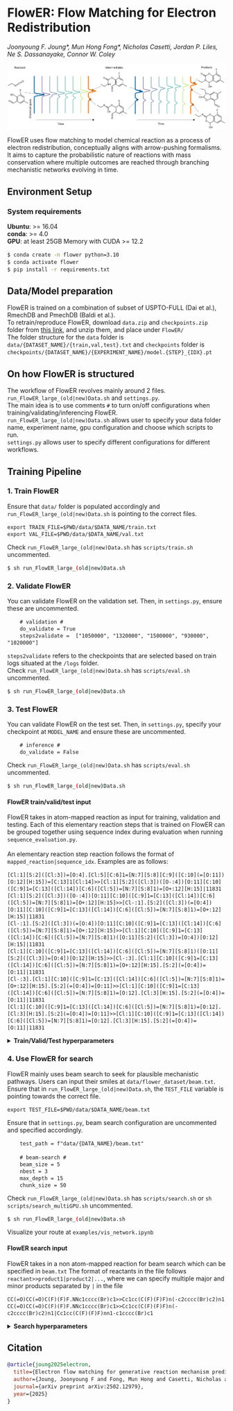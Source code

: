 # FlowER: Flow Matching for Electron Redistribution
_Joonyoung F. Joung*, Mun Hong Fong*, Nicholas Casetti, Jordan P. Liles, Ne S. Dassanayake, Connor W. Coley_

![Alt Text](FlowER.png)

FlowER uses flow matching to model chemical reaction as a process of electron redistribution, conceptually
aligns with arrow-pushing formalisms. It aims to capture the probabilistic nature of reactions with mass conservation
where multiple outcomes are reached through branching mechanistic networks evolving in time. 

## Environment Setup
### System requirements
**Ubuntu**: >= 16.04 <br>
**conda**: >= 4.0 <br>
**GPU**: at least 25GB Memory with CUDA >= 12.2

```bash
$ conda create -n flower python=3.10
$ conda activate flower
$ pip install -r requirements.txt
```

## Data/Model preparation
FlowER is trained on a combination of subset of USPTO-FULL (Dai et al.), RmechDB and PmechDB (Baldi et al.). <br>
To retrain/reproduce FlowER, download `data.zip` and `checkpoints.zip` folder from [this link](https://figshare.com/articles/dataset/FlowER_-_Mechanistic_datasets_and_model_checkpoint/28359407/2), and unzip them, and place under `FlowER/` <br>
The folder structure for the `data` folder is `data/{DATASET_NAME}/{train,val,test}.txt` and `checkpoints` folder is `checkpoints/{DATASET_NAME}/{EXPERIMENT_NAME}/model.{STEP}_{IDX}.pt`

## On how FlowER is structured
The workflow of FlowER revolves mainly around 2 files. `run_FlowER_large_(old|new)Data.sh` and `settings.py`. <br> 
The main idea is to use comments `#` to turn on/off configurations when training/validating/inferencing FlowER. <br>
`run_FlowER_large_(old|new)Data.sh` allows user to specify your data folder name, experiment name, gpu configuration and choose which scripts to run. <br>
`settings.py` allows user to specify different configurations for different workflows. 

## Training Pipeline
### 1. Train FlowER
Ensure that `data/` folder is populated accordingly and `run_FlowER_large_(old|new)Data.sh` is pointing to the correct files.
```
export TRAIN_FILE=$PWD/data/$DATA_NAME/train.txt
export VAL_FILE=$PWD/data/$DATA_NAME/val.txt
```
Check `run_FlowER_large_(old|new)Data.sh` has `scripts/train.sh` uncommented. 
```bash
$ sh run_FlowER_large_(old|new)Data.sh
```

### 2. Validate FlowER
You can validate FlowER on the validation set. Then, in `settings.py`, ensure these are uncommented.
```
    # validation #
    do_validate = True
    steps2validate =  ["1050000", "1320000", "1500000", "930000", "1020000"]
```
`steps2validate` refers to the checkpoints that are selected based on train logs situated at the `/logs` folder. <br>
Check `run_FlowER_large_(old|new)Data.sh` has `scripts/eval.sh` uncommented. 
```bash
$ sh run_FlowER_large_(old|new)Data.sh
```


### 3. Test FlowER
You can validate FlowER on the test set. Then, in `settings.py`, specify your checkpoint at `MODEL_NAME` and ensure these are uncommented.
```
    # inference #
    do_validate = False
```
Check `run_FlowER_large_(old|new)Data.sh` has `scripts/eval.sh` uncommented. 
```bash
$ sh run_FlowER_large_(old|new)Data.sh
```

#### FlowER train/valid/test input
FlowER takes in atom-mapped reaction as input for training, validation and testing. Each of this elementary reaction steps that is trained on FlowER can be grouped together using sequence index during evaluation when running `sequence_evaluation.py`. \
\
An elementary reaction step reaction follows the format of `mapped_reaction|sequence_idx`. Examples are as follows:
```
[Cl:1][S:2]([Cl:3])=[O:4].[Cl:5][C:6]1=[N:7][S:8][C:9]([C:10](=[O:11])[O:12][H:15])=[C:13]1[Cl:14]>>[Cl:1][S:2]([Cl:3])([O-:4])[O:11][C:10]([C:9]1=[C:13]([Cl:14])[C:6]([Cl:5])=[N:7][S:8]1)=[O+:12][H:15]|11831
[Cl:1][S:2]([Cl:3])([O-:4])[O:11][C:10]([C:9]1=[C:13]([Cl:14])[C:6]([Cl:5])=[N:7][S:8]1)=[O+:12][H:15]>>[Cl-:1].[S:2]([Cl:3])(=[O:4])[O:11][C:10]([C:9]1=[C:13]([Cl:14])[C:6]([Cl:5])=[N:7][S:8]1)=[O+:12][H:15]|11831
[Cl-:1].[S:2]([Cl:3])(=[O:4])[O:11][C:10]([C:9]1=[C:13]([Cl:14])[C:6]([Cl:5])=[N:7][S:8]1)=[O+:12][H:15]>>[Cl:1][C:10]([C:9]1=[C:13]([Cl:14])[C:6]([Cl:5])=[N:7][S:8]1)([O:11][S:2]([Cl:3])=[O:4])[O:12][H:15]|11831
[Cl:1][C:10]([C:9]1=[C:13]([Cl:14])[C:6]([Cl:5])=[N:7][S:8]1)([O:11][S:2]([Cl:3])=[O:4])[O:12][H:15]>>[Cl-:3].[Cl:1][C:10]([C:9]1=[C:13]([Cl:14])[C:6]([Cl:5])=[N:7][S:8]1)=[O+:12][H:15].[S:2](=[O:4])=[O:11]|11831
[Cl-:3].[Cl:1][C:10]([C:9]1=[C:13]([Cl:14])[C:6]([Cl:5])=[N:7][S:8]1)=[O+:12][H:15].[S:2](=[O:4])=[O:11]>>[Cl:1][C:10]([C:9]1=[C:13]([Cl:14])[C:6]([Cl:5])=[N:7][S:8]1)=[O:12].[Cl:3][H:15].[S:2](=[O:4])=[O:11]|11831
[Cl:1][C:10]([C:9]1=[C:13]([Cl:14])[C:6]([Cl:5])=[N:7][S:8]1)=[O:12].[Cl:3][H:15].[S:2](=[O:4])=[O:11]>>[Cl:1][C:10]([C:9]1=[C:13]([Cl:14])[C:6]([Cl:5])=[N:7][S:8]1)=[O:12].[Cl:3][H:15].[S:2](=[O:4])=[O:11]|11831
```

<details><summary><b>Train/Valid/Test hyperparameters</b></summary>

### Model Architecture
- **`emb_dim`**  - Embedding dimension size of atom embeddings
- **`enc_num_layers`** - Number of transformer layers to be applied
- **`enc_heads`** - Number of attention heads
- **`enc_filter_size`** - Dimension of Feed-Forward Network in Transformer block
- **`(attn)_dropout`** - Dropout for Transformer block (0.0 empirically works well)
- **`sigma`** - Standard deviation of Gaussian noise added for reparameterizing the bond-electron (BE) matrix

### Optimization
- **`lr`** - Learning rate for training (NoamLR)
- **`warmup`** - Warmup steps before LR decay (NoamLR)
- **`clip_norm`** - Gradient clipping threshold to prevent exploding gradients
- **`beta1`**, **`beta2`**  -  Adam optimizer’s momentum terms
- **`eps`** -  Adam optimizer’s denominator term for numerical stability
- **`weight_decay`** - L2 regularization strength to prevent overfitting

### Input representation (Bond-Electron matrix)
- **`rbf_low`** - Radial Basis Function (RBF) centers lowest value
- **`rbf_high`** - Radial Basis Function (RBF) centers highest value
- **`rbf_gap`** - Glanularity of RBF centers increment

### Inference 
- **`do_validate`** - True to trigger validation, False to trigger testing
- **`steps2validate`** - List of checkpoints to run FlowER on for validation
- **`sample_size`** - Number of samples FlowER generates for evaluation

</details>

### 4. Use FlowER for search
FlowER mainly uses beam search to seek for plausible mechanistic pathways. Users can input their smiles at `data/flower_dataset/beam.txt`. <br>
Ensure that in `run_FlowER_large_(old|new)Data.sh`, the `TEST_FILE` variable is pointing towards the correct file.
```
export TEST_FILE=$PWD/data/$DATA_NAME/beam.txt
```
Ensure that in `settings.py`, beam search configuration are uncommented and specified accordingly.
```
    test_path = f"data/{DATA_NAME}/beam.txt"

    # beam-search #
    beam_size = 5
    nbest = 3
    max_depth = 15
    chunk_size = 50
```
Check `run_FlowER_large_(old|new)Data.sh` has `scripts/search.sh` or `sh scripts/search_multiGPU.sh` uncommented. 
```bash
$ sh run_FlowER_large_(old|new)Data.sh
```
Visualize your route at `examples/vis_network.ipynb`

#### FlowER search input
FlowER takes in a non atom-mapped reaction for beam search which can be specified in `beam.txt`
The format of reactants in the file follows `reactant>>product1|product2|...`, where we can specify multiple major and minor products separated by `|` in the file
```
CC(=O)CC(=O)C(F)(F)F.NNc1cccc(Br)c1>>Cc1cc(C(F)(F)F)n(-c2cccc(Br)c2)n1
CC(=O)CC(=O)C(F)(F)F.NNc1cccc(Br)c1>>Cc1cc(C(F)(F)F)n(-c2cccc(Br)c2)n1|Cc1cc(C(F)(F)F)nn1-c1cccc(Br)c1
```

<details><summary><b>Search hyperparameters</b></summary>

- **`beam_size`** - Size of top-k selection of candidates (based on cumulative probability)
to be further expanded. Increasing this would make the overall search more comprehensive, but at the
cost of slower runtime.
- **`nbest`** - Cut-off size of the top-k outcomes generated by FlowER after the expan-
sion. This cutoff can filter out unlikely outcomes to be part of the selection.
- **`sample_size`** - Number of samples FlowER generates for evaluation
- **`max_depth`** - Refers to the maximum depth the beam search should explore.
- **`chunk_size`** - Number of reactants sets to be run beam search concurrently.

</details>

## Citation
```bibtex
@article{joung2025electron,
  title={Electron flow matching for generative reaction mechanism prediction obeying conservation laws},
  author={Joung, Joonyoung F and Fong, Mun Hong and Casetti, Nicholas and Liles, Jordan P and Dassanayake, Ne S and Coley, Connor W},
  journal={arXiv preprint arXiv:2502.12979},
  year={2025}
}
```
